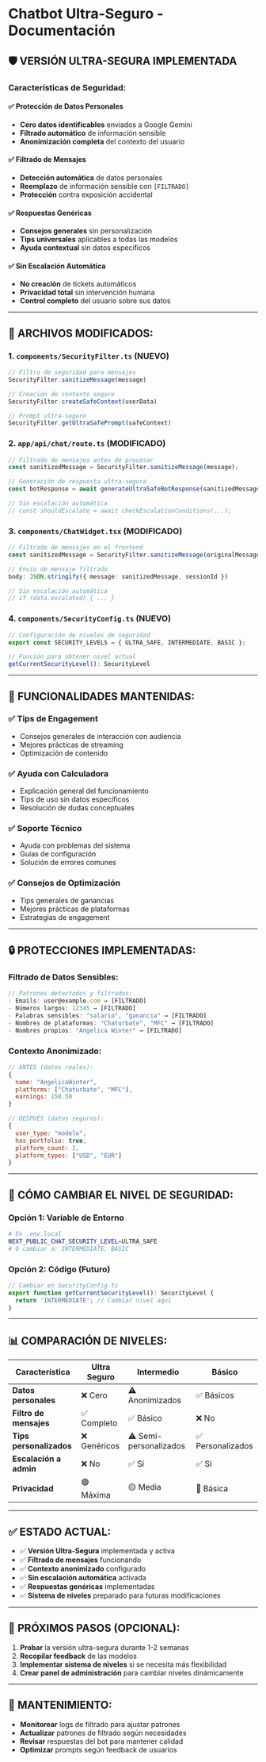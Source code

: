 # Chatbot Ultra-Seguro - Documentación

## 🛡️ **VERSIÓN ULTRA-SEGURA IMPLEMENTADA**

### **Características de Seguridad:**

#### ✅ **Protección de Datos Personales**
- **Cero datos identificables** enviados a Google Gemini
- **Filtrado automático** de información sensible
- **Anonimización completa** del contexto del usuario

#### ✅ **Filtrado de Mensajes**
- **Detección automática** de datos personales
- **Reemplazo** de información sensible con `[FILTRADO]`
- **Protección** contra exposición accidental

#### ✅ **Respuestas Genéricas**
- **Consejos generales** sin personalización
- **Tips universales** aplicables a todas las modelos
- **Ayuda contextual** sin datos específicos

#### ✅ **Sin Escalación Automática**
- **No creación** de tickets automáticos
- **Privacidad total** sin intervención humana
- **Control completo** del usuario sobre sus datos

---

## 🔧 **ARCHIVOS MODIFICADOS:**

### **1. `components/SecurityFilter.ts` (NUEVO)**
```typescript
// Filtro de seguridad para mensajes
SecurityFilter.sanitizeMessage(message)

// Creación de contexto seguro
SecurityFilter.createSafeContext(userData)

// Prompt ultra-seguro
SecurityFilter.getUltraSafePrompt(safeContext)
```

### **2. `app/api/chat/route.ts` (MODIFICADO)**
```typescript
// Filtrado de mensajes antes de procesar
const sanitizedMessage = SecurityFilter.sanitizeMessage(message);

// Generación de respuesta ultra-segura
const botResponse = await generateUltraSafeBotResponse(sanitizedMessage, userContext, sessionId);

// Sin escalación automática
// const shouldEscalate = await checkEscalationConditions(...);
```

### **3. `components/ChatWidget.tsx` (MODIFICADO)**
```typescript
// Filtrado de mensajes en el frontend
const sanitizedMessage = SecurityFilter.sanitizeMessage(originalMessage);

// Envío de mensaje filtrado
body: JSON.stringify({ message: sanitizedMessage, sessionId })

// Sin escalación automática
// if (data.escalated) { ... }
```

### **4. `components/SecurityConfig.ts` (NUEVO)**
```typescript
// Configuración de niveles de seguridad
export const SECURITY_LEVELS = { ULTRA_SAFE, INTERMEDIATE, BASIC };

// Función para obtener nivel actual
getCurrentSecurityLevel(): SecurityLevel
```

---

## 🎯 **FUNCIONALIDADES MANTENIDAS:**

### **✅ Tips de Engagement**
- Consejos generales de interacción con audiencia
- Mejores prácticas de streaming
- Optimización de contenido

### **✅ Ayuda con Calculadora**
- Explicación general del funcionamiento
- Tips de uso sin datos específicos
- Resolución de dudas conceptuales

### **✅ Soporte Técnico**
- Ayuda con problemas del sistema
- Guías de configuración
- Solución de errores comunes

### **✅ Consejos de Optimización**
- Tips generales de ganancias
- Mejores prácticas de plataformas
- Estrategias de engagement

---

## 🔒 **PROTECCIONES IMPLEMENTADAS:**

### **Filtrado de Datos Sensibles:**
```javascript
// Patrones detectados y filtrados:
- Emails: user@example.com → [FILTRADO]
- Números largos: 12345 → [FILTRADO]
- Palabras sensibles: "salario", "ganancia" → [FILTRADO]
- Nombres de plataformas: "Chaturbate", "MFC" → [FILTRADO]
- Nombres propios: "Angelica Winter" → [FILTRADO]
```

### **Contexto Anonimizado:**
```javascript
// ANTES (datos reales):
{
  name: "AngelicaWinter",
  platforms: ["Chaturbate", "MFC"],
  earnings: 150.50
}

// DESPUÉS (datos seguros):
{
  user_type: "modelo",
  has_portfolio: true,
  platform_count: 2,
  platform_types: ["USD", "EUR"]
}
```

---

## 🚀 **CÓMO CAMBIAR EL NIVEL DE SEGURIDAD:**

### **Opción 1: Variable de Entorno**
```bash
# En .env.local
NEXT_PUBLIC_CHAT_SECURITY_LEVEL=ULTRA_SAFE
# O cambiar a: INTERMEDIATE, BASIC
```

### **Opción 2: Código (Futuro)**
```typescript
// Cambiar en SecurityConfig.ts
export function getCurrentSecurityLevel(): SecurityLevel {
  return 'INTERMEDIATE'; // Cambiar nivel aquí
}
```

---

## 📊 **COMPARACIÓN DE NIVELES:**

| **Característica** | **Ultra Seguro** | **Intermedio** | **Básico** |
|-------------------|------------------|----------------|------------|
| **Datos personales** | ❌ Cero | ⚠️ Anonimizados | ✅ Básicos |
| **Filtro de mensajes** | ✅ Completo | ✅ Básico | ❌ No |
| **Tips personalizados** | ❌ Genéricos | ⚠️ Semi-personalizados | ✅ Personalizados |
| **Escalación a admin** | ❌ No | ✅ Sí | ✅ Sí |
| **Privacidad** | 🟢 Máxima | 🟡 Media | 🔴 Básica |

---

## ✅ **ESTADO ACTUAL:**

- ✅ **Versión Ultra-Segura** implementada y activa
- ✅ **Filtrado de mensajes** funcionando
- ✅ **Contexto anonimizado** configurado
- ✅ **Sin escalación automática** activada
- ✅ **Respuestas genéricas** implementadas
- ✅ **Sistema de niveles** preparado para futuras modificaciones

---

## 🎯 **PRÓXIMOS PASOS (OPCIONAL):**

1. **Probar** la versión ultra-segura durante 1-2 semanas
2. **Recopilar feedback** de las modelos
3. **Implementar sistema de niveles** si se necesita más flexibilidad
4. **Crear panel de administración** para cambiar niveles dinámicamente

---

## 🔧 **MANTENIMIENTO:**

- **Monitorear** logs de filtrado para ajustar patrones
- **Actualizar** patrones de filtrado según necesidades
- **Revisar** respuestas del bot para mantener calidad
- **Optimizar** prompts según feedback de usuarios

